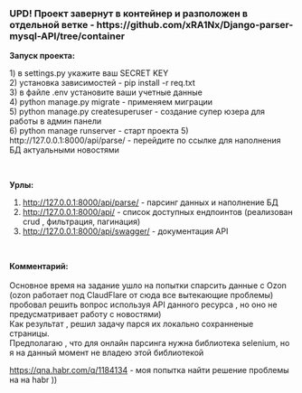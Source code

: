 <h3><span style={color:red}>UPD!</span> Проект завернут в контейнер и разположен в отдельной ветке - https://github.com/xRA1Nx/Django-parser-mysql-API/tree/container</h3>

<b>Запуск проекта:</b><br />
<p>
  1) в settings.py укажите ваш SECRET KEY<br>
  2) установка зависимостей - pip install -r req.txt <br />
  3) в файле .env установите ваши учетные данные<br>
  4) python manage.py migrate - применяем миграции <br />
  5) python manage.py createsuperuser - создание супер юзера для работы в админ
  панели <br />
  6) python manage runserver - старт проекта 5) http://127.0.0.1:8000/api/parse/
  - перейдите по ссылке для наполнения БД актуальными новостями <br />
</p>
<br />

<b>Урлы:</b><br />
1) http://127.0.0.1:8000/api/parse/ - парсинг данных и наполнение БД <br />
2) http://127.0.0.1:8000/api/ - список доступных ендпоинтов (реализован crud ,
фильтрация, пагинация)<br />
3) http://127.0.0.1:8000/api/swagger/ - документация API <br />
<br>

<b>Комментарий:</b><br /><br>
Основное время на задание ушло на попытки спарсить данные с Ozon (ozon работает под ClaudFlare от сюда все вытекающие проблемы)<br>
пробовал решить вопрос используя   API данного ресурса , но оно не предусматривает работу с новостями)<br>
Как результат , решил задачу  парся их локально сохранненые страницы.<br>
Предполагаю , что для онлайн парсинга нужна библиотека selenium, но я на данный момент не владею этой библиотекой<br>

https://qna.habr.com/q/1184134 - моя попытка найти решение проблемы на на habr ))


